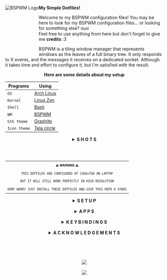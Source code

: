 <a href="https://github.com/baskerville/bspwm"><img alt="BSPWM Logo" height="150" align = "left" src="https://github.com/baskerville/bspwm/blob/1560df35be303807052c235634eb8d59415c37ff/artworks/bspwm_logo.svg"></a>

<b>  My Simple Dotfiles!  </b>

Welcome to my BSPWM configuration files! 
You may be here to look for my BSPWM configuration files... or looking for something else? ಠωಠ <br>
Feel free to use anything from here but don't forget to give me **credits** :3

BSPWM is a tiling window manager that represents windows as the leaves of a full binary tree.
It only responds to X events, and the messages it receives on a dedicated socket. 
Although it takes time and effort to configure it, but I'm satisfied with the result.

<div align="center">
  
**Here are some details about my setup**

| Programs     | Using              |
| ------------ | ------------------ |
| `OS`         | [Arch Linux](https://wiki.archlinux.org/title/Arch_Linux)  |
| `Kernel`     | [Linux Zen](https://wiki.archlinux.org/title/Kernel#Officially_supported_kernels)   |
| `Shell`      | [Bash](https://wiki.archlinux.org/title/Bash)        |
| `WM`         | [BSPWM](https://wiki.archlinux.org/title/Bspwm)       |
| `Gtk theme`  | [Graphite](https://github.com/vinceliuice/Graphite-gtk-theme)    |
| `Icon theme` | [Tela circle](https://github.com/vinceliuice/Tela-circle-icon-theme) |

</div>

<details align="center">
<summary><strong>S H O T S</strong></summary><br>

![Desktop](https://raw.githubusercontent.com/Qwickdom/dotfiles-bspwm/main/.github/assets/Desktop-ganyu.png)

| Terminal         | Sublime        |
| ---------------- | -------------- |
| ![Terminal](https://raw.githubusercontent.com/Qwickdom/dotfiles-bspwm/main/.github/assets/Terminal.png) | ![Sublime](https://raw.githubusercontent.com/Qwickdom/dotfiles-bspwm/main/.github/assets/Sublime.png) |

<h2> Another theme of desktop </h2>

![Desktop](https://raw.githubusercontent.com/Qwickdom/dotfiles-bspwm/main/.github/assets/Desktop-hsgrl.png)

<details align="center">
<summary><strong>Shots rofi</strong></summary><br>

| `Launcher`     |  `Windows`    |
| -------------- | ------------- |
| ![Rofi-lc](https://raw.githubusercontent.com/Qwickdom/dotfiles-bspwm/main/.github/assets/Rofi/launcher.png) | ![Rofi-w](https://raw.githubusercontent.com/Qwickdom/dotfiles-bspwm/main/.github/assets/Rofi/windows.png) |
| `Screenshot`   | `Powermenu`   |
| ![Rofi-ss](https://raw.githubusercontent.com/Qwickdom/dotfiles-bspwm/main/.github/assets/Rofi/screenshot.png) | ![Rofi-pm](https://raw.githubusercontent.com/Qwickdom/dotfiles-bspwm/main/.github/assets/Rofi/powermenu.png) |
| `Network`      | `MPD`         |
| ![Rofi-nw](https://raw.githubusercontent.com/Qwickdom/dotfiles-bspwm/main/.github/assets/Rofi/network.png) | ![Rofi-m](https://raw.githubusercontent.com/Qwickdom/dotfiles-bspwm/main/.github/assets/Rofi/mpd.png) |
| `Style-switch` | `Links`        |
| ![Rofi-sw](https://raw.githubusercontent.com/Qwickdom/dotfiles-bspwm/main/.github/assets/Rofi/style-switch.png)| ![Rofi-lk](https://raw.githubusercontent.com/Qwickdom/dotfiles-bspwm/main/.github/assets/Rofi/links.png) |

<h3 font=bold> The style changer will change the following: Status bar, wallpaper, rofi and alacritty colors </h3>

</details></details>

<h2></h2><br>

<table align="center">
  <tr>
    <th align="center">
      <sup><sub>⚠ WARNING ⚠</sub></sup>
    </th>
  </tr>
  <tr>
    <td align="center">
      <sup>
         <sub>
            <samp>
                  THIS DOTFILES ARE CONFIGURED AT 1366x768 ON LAPTOP
               <p align="center">
                  BUT IT WILL STILL WORK PERFECTLY IN HIGH RESOLUTION
               </p>
                  DONT WORRY JUST INSTALL THESE DOTFILES AND GIVE THIS REPO A STARS
            </samp>
         </sub>
      </sup>
    </td>
  </tr>
</table>

<details align="center">
<summary><strong>S E T U P</strong></summary><br>

This setup only provided for **Arch Linux** (and all Arch-based distributions)

Some of these applications are available in the **Arch Linux User Repository** [(AUR)](https://aur.archlinux.org), to install them you need a [pacman wrapper](https://wiki.archlinux.org/title/AUR_helpers#Pacman_wrappers). <br> I use [Yay](https://github.com/Jguer/yay)

<details align="center">
<summary>Install git and yay</summary>

 #### Git

 ```sh
 sudo pacman -Sy git
 ```

 #### Yay

 ```sh
 git clone https://aur.archlinux.org/yay.git
 cd yay/
 makepkg -si PKGBUILD
 ```
</details>

<details align="center">
<summary>Dependencies</summary><br>

 I install these dependencies after a simple Arch Linux [installation](https://wiki.archlinux.org/title/Installation_guide).

 **Xorg and video driver** (chage xf86-video-intel to another [driver](https://wiki.archlinux.org/title/Xorg#Driver_installation))

 ```sh
 sudo pacman -S xorg-server xorg-xinit xorg-xbacklight xorg-xsetroot \ 
 xorg-setxkbmap xf86-video-intel
 ```

 **Audio**
 
 ```sh
 sudo pacman -S pipewire pipewire-alsa pipewire-jack pipewire-pulse wireplumber \ 
 alsa-lib alsa-utils
 ```

 **Fonts extra**
 
 ```sh
 sudo pacman -S noto-fonts noto-fonts-extra noto-fonts-emoji noto-fonts-cjk
 ```

 **Essentials**
 
 ```sh
 yay -Sy alacritty ranger polybar rofi picom feh scrot betterlockscreen polkit-gnome bspwm sxhkd
 ```

 **Optionals** (necessary to me)
 
 ```sh
 sudo pacman -S chromium htop neofetch tree python python-pip tk lxappearance-gtk3 gvfs gvfs-mtp pcmanfm \ 
 mpd mpc ncmpcpp dunst
 ```
</details>

<details align="center">
<summary>Needed fonts</summary><br>

 You will need to install a few fonts (mainly icon fonts) in order for text and icons to be rendered properly.

 Necessary fonts: <br>
 **BitStream**  - [here](https://github.com/ryanoasis/nerd-fonts/releases/download/v2.1.0/BitstreamVeraSansMono.zip) <br>
 **DejaVu**  - [here](https://github.com/ryanoasis/nerd-fonts/releases/download/v2.1.0/DejaVuSansMono.zip) <br>
 **Hack**  - [here](https://github.com/ryanoasis/nerd-fonts/releases/download/v2.1.0/Hack.zip) <br>
 **JetBrains**  - [here](https://github.com/ryanoasis/nerd-fonts/releases/download/v2.1.0/JetBrainsMono.zip) <br>
 **Feather** - This font is included in my dotfiles > .fonts, needed for the icons in rofi. <br>
 **MaterialDesign** - This font is included in my dotfiles > .fonts, needed for the icons in updates.

 For more **Nerd Fonts** visit the [website](https://www.nerdfonts.com/).

 Once you download them and unpack them, place them into `~/.fonts` or `~/.local/share/fonts`
 or use my fonts by moving them to the `~/` directory and run this command for your system to 
 detect the newly installed fonts.

 ```sh
 fc-cache -fv
 ```
</details>

<details align="center">
<summary>My BSPWM configuration files</summary><br>

 Clone this repository

 ```sh
 git clone https://github.com/Qwickdom/dotfiles-bspwm.git
 cd dotfiles-bspwm
 ```

 Copy configs and fonts files

 ```sh
 cp -r .config/* ~/.config/
 cp -r .fonts/ ~/
 cp -r .mpd/ ~/
 cp -r .ncmpcpp/ ~/
 cp -r .themes/ ~/
 cp -r .vim/ ~/
 cp .fehbg ~/
 cp .vimrc ~/
 cp .xinitrc ~/
 ```

 If you use a laptop copy this file to be able to click on tap

 ```sh
 sudo cp 02-touchpad-ttc.conf /etc/X11/xorg.conf.d/
 ```
</details>

<details align="center">
<summary>Configure stuff</summary><br>

 The relevant files are inside in `~/.config/bspwm` directory.

 #### Polybar

 In `config.ini` is *My Status Bar* configuration where I define my preferences.
 You should change this to your liking monitor.

 #### Rofi

 Here you'll find the menus that I usually use.
 If you want to add more, you can place theme in bin/ and themes/ respectively.

 #### Background

 This is a simple script to set my background.
 Edit the file and add your image in the directory corresponding.

 #### BSPWM config

 In `bspwmrc` I've some auto start processes, window manager configuration and rules for applications.
 You should change the monitor in case of is different.

 #### Picom

 In `picom.conf` I defined some of the composer values that are to my liking.
 Change the file if you want.

</details>

<details align="center">
<summary>Log in</summary><br>

 Lastly, reboot your system and log in into `BSPWM` with xinit tapping `startx`.

</details></details><br>

<details align="center">
<summary><strong>A P P S</strong></summary><br><div align=center>

<table><tr><th>Essentials</th><th>Optionals</th></tr>
<tr><td>

 | Apps               | Description        |
 | ------------------ | ------------------ |
 | `Alacritty`        | Terminal           |
 | `Ranger`           | File manager (vim) |
 | `Polybar`          | Status bar         |
 | `Rofi`             | App launcher       |
 | `Picom`            | Compositor         |
 | `Feh`              | Image viewer       |
 | `Betterlockscreen` | Lock screen        |
 | `Scrot`            | Screenshot utility |

</td><td>

 | Apps               | Description      |
 | ------------------ | ---------------- |
 | `Chromium`         | Browser          |
 | `Htop`             | Process viewer   |
 | `Neofetch`         | Information tool |
 | `Pcmanfm`          | File manager     |
 | `Sublime Text`     | Code editor      |
 | `Sublime Merge`    | Git client       |
 | `Dynalist`         | Simple lists     |
 | `Obsidian`         | Markdown         |

</td></tr> </table>

Download and install [Sublime Text](https://www.sublimetext.com/docs/linux_repositories.html#pacman) / [Sublime Merge](https://www.sublimemerge.com/docs/linux_repositories#pacman)

Download [Dynalist](https://dynalist.io/download) / [Obsidian](https://obsidian.md/download) and extract the file to the /opt folder

</div></details><br>

<details align="center">
<summary><strong>K E Y B I N D I N G S</strong></summary><div align=center><br>

| Keybindings                | Function                                      |
| -------------------------- | --------------------------------------------- |
| `Super + Return`           | Launch (Alacritty)                            |
| `Super + {Shift + }W`      | Close/Kill Window                             |
| `Super + {Shift + }A`      | Launch (Chromium / Chromium incognito)        |
| `Super + {Shift + }S`      | Launch (Sublime Text / Merge)                 |
| `Super + {Shift + }D`      | Launch (Dynalist / Obsidian)                  |
| `Super + X`                | Launch (Pcmanfm)                              |
| `Super + {1-5}`            | Switches to Workspace 1 to 5                  |
| `Super + Shift + {1-9,0}`  | Move Apps/Windows to Workspace 1 to 5         |
| `Super + Ctrl + {Z,X,A,S}` | Flags {marked,locked,sticky,private}          |
| `Super + {LESS,GREATER}`   | Hide windows                                  |
| `Alt + {W,A,S,D,Z,X,C,L}`  | Menus/Applets {windows,screenshot,powermenu,network,launcher,mpd,style-switch,links} |
| `Alt + {Shift + }Tab`      | Focus next / previous window floating         |
| `Alt + {U,I}`              | Increase / Decrease window gap                |

To launch Dynalist / Obsidian you need to have the same version in the `sxhkdrc` configuration file and keep the folder in the /opt directory

</div></details><br>

<details align="center">
<summary><strong>A C K N O W L E D G E M E N T S</strong></summary><br>

<h4> Special thanks for inspiring me to use Arch Linux </h4>

[`rxyhn`](https://github.com/rxyhn)
[`saimoomedits`](https://github.com/saimoomedits)
[`vinceliuice`](https://github.com/vinceliuice)
[`adi1090x`](https://github.com/adi1090x)
[`axyl-os`](https://github.com/axyl-os/axyl-bspwm)

</details><br>

<h2></h2><br>

<p align="center"><img src="https://raw.githubusercontent.com/catppuccin/catppuccin/dev/assets/footers/gray0_ctp_on_line.svg?sanitize=true" /></p>
<p align="center"><a href="https://github.com/Qwickdom/dotfiles-bspwm/blob/main/.github/LICENSE"><img src="https://img.shields.io/static/v1.svg?style=flat-square&label=License&message=GPL-3.0&logoColor=eceff4&logo=github&colorA=061115&colorB=67AFC1"/></a></p>
